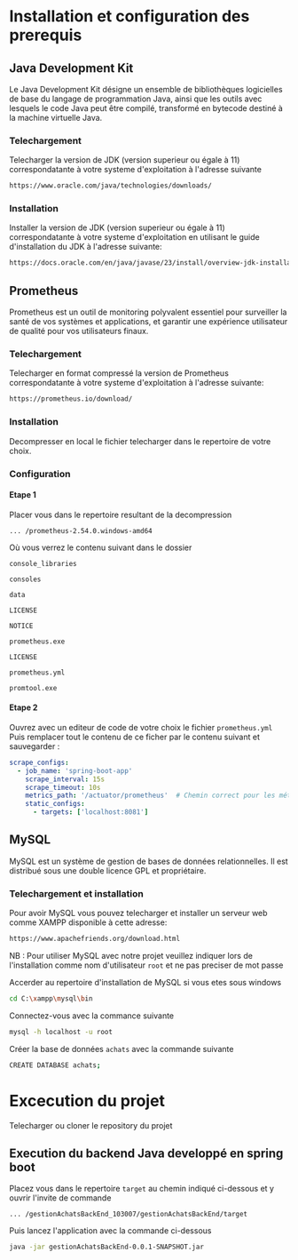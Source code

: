 
# Installation et configuration des prerequis


## Java Development Kit 

Le Java Development Kit désigne un ensemble de bibliothèques logicielles de base du langage de programmation Java, ainsi que les outils avec lesquels le code Java peut être compilé, transformé en bytecode destiné à la machine virtuelle Java.

### Telechargement
Telecharger la version de JDK (version superieur ou égale à 11) correspondatante à votre systeme d'exploitation à l'adresse suivante

```sh
https://www.oracle.com/java/technologies/downloads/
```

### Installation
Installer la version de JDK (version superieur ou égale à 11) correspondatante à votre systeme d'exploitation en utilisant le guide d'installation du JDK à l'adresse suivante:

```sh
https://docs.oracle.com/en/java/javase/23/install/overview-jdk-installation.html
```

## Prometheus

Prometheus est un outil de monitoring polyvalent essentiel pour surveiller la santé de vos systèmes et applications, et garantir une expérience utilisateur de qualité pour vos utilisateurs finaux.

### Telechargement
Telecharger en format compressé la version de Prometheus correspondatante à votre systeme d'exploitation à l'adresse suivante:

```sh
https://prometheus.io/download/
```

### Installation
Decompresser en local le fichier telecharger dans le repertoire de votre choix.

### Configuration
#### Etape 1
Placer vous dans le repertoire resultant de la decompression

`... /prometheus-2.54.0.windows-amd64`

Où vous verrez le contenu suivant dans le dossier

`console_libraries`

`consoles`

`data`

`LICENSE`

`NOTICE`

`prometheus.exe`

`LICENSE`

`prometheus.yml`

`promtool.exe`

#### Etape 2
Ouvrez avec un editeur de code de votre choix le fichier `prometheus.yml`
Puis remplacer tout le contenu de ce ficher par le contenu suivant et sauvegarder :

```yml
scrape_configs:
  - job_name: 'spring-boot-app'
    scrape_interval: 15s
    scrape_timeout: 10s
    metrics_path: '/actuator/prometheus'  # Chemin correct pour les métriques Prometheus
    static_configs:
      - targets: ['localhost:8081']

```

## MySQL

MySQL est un système de gestion de bases de données relationnelles. Il est distribué sous une double licence GPL et propriétaire.

### Telechargement et installation
Pour avoir MySQL vous pouvez telecharger et installer un serveur web comme XAMPP disponible à cette adresse:

```sh
https://www.apachefriends.org/download.html
```

NB : Pour utiliser MySQL avec notre projet veuillez indiquer lors de l'installation comme nom d'utilisateur `root` et ne pas preciser de mot passe

Accerder au repertoire d'installation de MySQL si vous etes sous windows

```sh
cd C:\xampp\mysql\bin
```

Connectez-vous avec la commance suivante 

```sh
mysql -h localhost -u root 
```

Créer la base de données `achats` avec la commande suivante

```sh
CREATE DATABASE achats;
```

# Excecution du projet

Telecharger ou cloner le repository du projet 


## Execution du backend Java developpé en spring boot
Placez vous dans le repertoire `target` au chemin indiqué ci-dessous et y ouvrir l'invite de commande

``
... /gestionAchatsBackEnd_103007/gestionAchatsBackEnd/target
``

Puis lancez l'application avec la commande ci-dessous

```sh
java -jar gestionAchatsBackEnd-0.0.1-SNAPSHOT.jar
```
